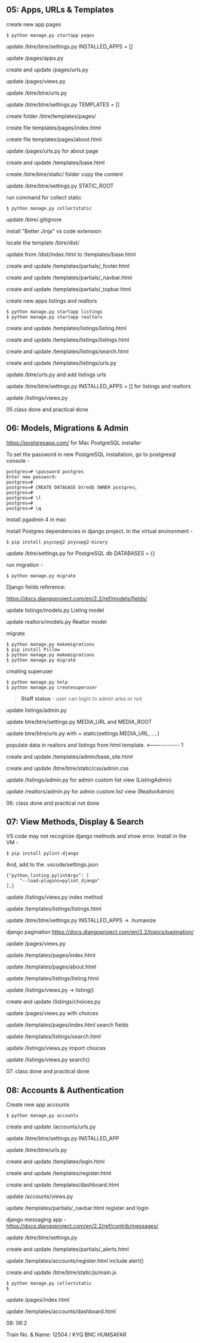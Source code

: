 ## 05: Apps, URLs & Templates

create new app pages
```
$ python manage.py startapp pages

```

update /btre/btre/settings.py INSTALLED_APPS = []

update /pages/apps.py

create and update /pages/urls.py

update /pages/views.py

update /btre/btre/urls.py

update /btre/btre/settings.py TEMPLATES = [] 

create folder /btre/templates/pages/

create file templates/pages/index.html

create file templates/pages/about.html

update /pages/urls.py for about page

create and update /templates/base.html

create /btre/btre/static/ folder copy the content

update /btre/btre/settings.py STATIC_ROOT

run command for collect static
```
$ python manage.py collectstatic
```

update /btre/.gitignore

install "Better Jinja" vs code extension

locate the template /btre/dist/

update from /dist/index.html to /templates/base.html

create and update /templates/partials/_footer.html

create and update /templates/partials/_navbar.html

create and update /templates/partials/_topbar.html

create new apps listings and realtors
```
$ python manage.py startapp listings
$ python manage.py startapp realtors
```

create and update /templates/listings/listing.html

create and update /templates/listings/listings.html

create and update /templates/listings/search.html

create and update /templates/listings/urls.py

update /btre/urls.py and add listings urls

update /btre/btre/settings.py INSTALLED_APPS = [] for listings and realtors

update /listings/views.py

05 class done and practical done

## 06: Models, Migrations & Admin

https://postgresapp.com/ for Mac PostgreSQL installer

To set the password in new PostgreSQL installation, go to postgresql console -
```
postgres=# \password postgres
Enter new password: 
postgres=# 
postgres=# CREATE DATAGASE btredb OWNER postgres;
postgres=# 
postgres=# \l
postgres=# 
postgres=# \q
```

Install pgadmin 4 in mac

Install Postgres dependencies in django project. In the virtual environment - 
```
$ pip install psycopg2 psycopg2-binary
```

update /btre/settings.py for PostgreSQL db DATABASES = {} 

run migration - 
```
$ python manage.py migrate

```
Django fields reference:

https://docs.djangoproject.com/en/2.2/ref/models/fields/


update listings/models.py Listing model 

update realtors/models.py Realtor model

migrate
```
$ python manage.py makemigrations
$ pip install Pillow
$ python manage.py makemigrations
$ python manage.py migrate
```

creating superuser
```
$ python manage.py help
$ python manage.py createsuperuser
```

> **Staff status** - user can login to admin area or not

update listings/admin.py 

update btre/btre/settings.py MEDIA_URL and MEDIA_ROOT

update btre/btre/urls.py with + static(settings.MEDIA_URL, ....) 

populate data in realtors and listings from html template. <----------- 1

create and update /templates/admin/base_site.html

create and update /btre/btre/static/css/admin.css  

update /listings/admin.py for admin custom list view (ListingAdmin)

update /realtors/admin.py for admin custom list view (RealtorAdmin)

06: class done and practical not done

## 07: View Methods, Display & Search

VS code may not recognize django methods and show error. Install in the VM -
```
$ pip install pylint-django
```

And, add to the .vscode/settings.json
```
{"python.linting.pylintArgs": [
     "--load-plugins=pylint_django"
],}
```

update /listings/views.py index method 

update /templates/listings/listings.html

update /btre/btre/settings.py INSTALLED_APPS -> .humanize

django pagination https://docs.djangoproject.com/en/2.2/topics/pagination/

update /pages/views.py

update /templates/pages/index.html

update /templates/pages/about.html

update /templates/listings/listing.html

update /listings/views.py -> listing()

create and update /listings/choices.py

update /pages/views.py with choices

update /templates/pages/index.html search fields

update /templates/listings/search.html

update /listings/views.py import choices

update /listings/views.py search()

07: class done and practical done

## 08: Accounts & Authentication

Create new app accounts
```
$ python manage.py accounts
```

create and update /accounts/urls.py

update /btre/btre/settings.py INSTALLED_APP

update /btre/btre/urls.py

create and update /templates/login.html

create and update /templates/register.html

create and update /templates/dashboard.html

update /accounts/views.py

update /templates/partials/_navbar.html register and login

django messaging app - https://docs.djangoproject.com/en/2.2/ref/contrib/messages/

update /btre/btre/settings.py

create and update /templates/partials/_alerts.html

update /templates/accounts/register.html include alert()

create and update /btre/btre/static/js/main.js

```
$ python manage.py collectstatic
$ 
```

update /pages/index.html

update /templates/accounts/dashboard.html

08: 06:2

Train No. & Name: 12504 / KYQ BNC HUMSAFAR

